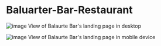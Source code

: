 # Baluarter-Bar-Restaurant

![image](https://user-images.githubusercontent.com/122779622/234134251-81b48c98-a2c8-4b2b-8f7f-013e99717c6c.png)
View of Balaurte Bar's landing page in desktop

![image](https://user-images.githubusercontent.com/122779622/234134342-8d0f9a23-78c6-448b-9de1-46aab187cdf4.png)
View of Balaurte Bar's landing page in mobile device

